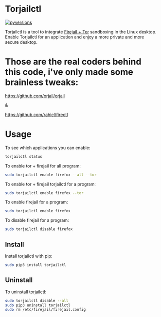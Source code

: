 Torjailctl
=======

[![pyversions](https://img.shields.io/badge/python-3.3%2B-blue.svg)](https://pypi.org/project/torjailctl/)

Torjailctl is a tool to integrate [Firejail + Tor](https://firejail.wordpress.com/)
sandboxing in the Linux desktop. Enable Torjailctl for an application and enjoy a
more private and more secure desktop.

Those are the real coders behind this code, i've only made some brainless tweaks:
=======

https://github.com/orjail/orjail

&

https://github.com/rahiel/firectl


# Usage

To see which applications you can enable:
``` bash
torjailctl status
```

To enable tor + firejail for all program:
``` bash
sudo torjailctl enable firefox --all --tor
```

To enable tor + firejail torjailctl for a program:
``` bash
sudo torjailctl enable firefox --tor
```

To enable firejail for a program:
``` bash
sudo torjailctl enable firefox
```

To disable firejail for a program:
``` bash
sudo torjailctl disable firefox
```

## Install

Install torjailctl with pip:
``` bash
sudo pip3 install torjailctl
```

## Uninstall

To uninstall torjailctl:
``` bash
sudo torjailctl disable --all
sudo pip3 uninstall torjailctl
sudo rm /etc/firejail/firejail.config
```
